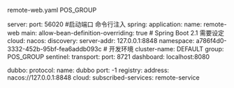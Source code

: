 remote-web.yaml	
POS_GROUP


server:
  port: 56020 #启动端口 命令行注入
spring:
  application:
    name: remote-web
  main:
    allow-bean-definition-overriding: true # Spring Boot 2.1 需要设定
  cloud:
    nacos:
      discovery:
        server-addr: 127.0.0.1:8848
        namespace: a786f4d0-3332-452b-95bf-fea6addb093c # 开发环境
        cluster-name: DEFAULT
        group: POS_GROUP
    sentinel:
      transport:
        port: 8721
        dashboard: localhost:8080

dubbo:
  protocol:
    name: dubbo
    port: -1
  registry:
    address: nacos://127.0.0.1:8848
  cloud:
    subscribed-services: remote-service